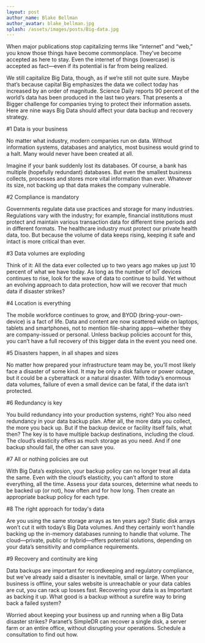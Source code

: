 ```yaml
---
layout: post
author_name: Blake Bellman
author_avatar: blake_bellman.jpg
splash: /assets/images/posts/Big-data.jpg
---
```


When major publications stop capitalizing terms like “internet” and “web,” you know those things have become commonplace. They’ve become accepted as here to stay. Even the internet of things (lowercase) is accepted as fact—even if its potential is far from being realized.

We still capitalize Big Data, though, as if we’re still not quite sure. Maybe that’s because capital Big emphasizes the data we collect today has increased by an order of magnitude. Science Daily reports 90 percent of the world’s data has been produced in the last two years.
That presents a Bigger challenge for companies trying to protect their information assets. Here are nine ways Big Data should affect your data backup and recovery strategy.

#1 Data is your business

No matter what industry, modern companies run on data. Without information systems, databases and analytics, most business would grind to a halt. Many would never have been created at all.

Imagine if your bank suddenly lost its databases. Of course, a bank has multiple (hopefully redundant) databases. But even the smallest business collects, processes and stores more vital information than ever. Whatever its size, not backing up that data makes the company vulnerable.

#2 Compliance is mandatory

Governments regulate data use practices and storage for many industries. Regulations vary with the industry; for example, financial institutions must protect and maintain various transaction data for different time periods and in different formats. The healthcare industry must protect our private health data, too. But because the volume of data keeps rising, keeping it safe and intact is more critical than ever.

#3 Data volumes are exploding

Think of it: All the data ever collected up to two years ago makes up just 10 percent of what we have today. As long as the number of IoT devices continues to rise, look for the wave of data to continue to build. Yet without an evolving approach to data protection, how will we recover that much data if disaster strikes?

#4 Location is everything

The mobile workforce continues to grow, and BYOD (bring-your-own-device) is a fact of life. Data and content are now scattered wide on laptops, tablets and smartphones, not to mention file-sharing apps—whether they are company-issued or personal. Unless backup policies account for this, you can’t have a full recovery of this bigger data in the event you need one.

#5 Disasters happen, in all shapes and sizes

No matter how prepared your infrastructure team may be, you’ll most likely face a disaster of some kind. It may be only a disk failure or power outage, but it could be a cyberattack or a natural disaster. With today’s enormous data volumes, failure of even a small device can be fatal, if the data isn’t protected.

#6 Redundancy is key

You build redundancy into your production systems, right? You also need redundancy in your data backup plan. After all, the more data you collect, the more you back up. But if the backup device or facility itself fails, what then? The key is to have multiple backup destinations, including the cloud. The cloud’s elasticity offers as much storage as you need. And if one backup should fail, the other can save you.

#7 All or nothing policies are out

With Big Data’s explosion, your backup policy can no longer treat all data the same. Even with the cloud’s elasticity, you can’t afford to store everything, all the time. Assess your data sources, determine what needs to be backed up (or not), how often and for how long. Then create an appropriate backup policy for each type.

#8 The right approach for today's data

Are you using the same storage arrays as ten years ago? Static disk arrays won’t cut it with today’s Big Data volumes. And they certainly won’t handle backing up the in-memory databases running to handle that volume. The cloud—private, public or hybrid—offers potential solutions, depending on your data’s sensitivity and compliance requirements.

#9 Recovery and continuity are king

Data backups are important for recordkeeping and regulatory compliance, but we've already said a disaster is inevitable, small or large. When your business is offline, your sales website is unreachable or your data cables are cut, you can rack up losses fast. Recovering your data is as Important as backing it up. What good is a backup without a surefire way to bring back a failed system?

Worried about keeping your business up and running when a Big Data disaster strikes? Paranet’s SimpleDR can recover a single disk, a server farm or an entire office, without disrupting your operations. Schedule a consultation to find out how.
